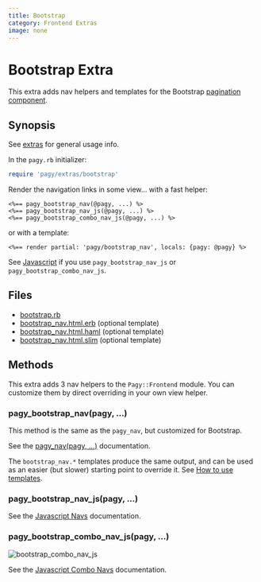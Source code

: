 ```yaml
---
title: Bootstrap
category: Frontend Extras
image: none
---
```

# Bootstrap Extra

This extra adds nav helpers and templates for the Bootstrap [pagination component](https://getbootstrap.com/docs/4.1/components/pagination).

## Synopsis

See [extras](../extras.md) for general usage info.

In the `pagy.rb` initializer:

```ruby
require 'pagy/extras/bootstrap'
```

Render the navigation links in some view...
with a fast helper:

```erb
<%== pagy_bootstrap_nav(@pagy, ...) %>
<%== pagy_bootstrap_nav_js(@pagy, ...) %>
<%== pagy_bootstrap_combo_nav_js(@pagy, ...) %>
```

or with a template:

```erb
<%== render partial: 'pagy/bootstrap_nav', locals: {pagy: @pagy} %>
```

See [Javascript](../api/javascript.md) if you use `pagy_bootstrap_nav_js` or `pagy_bootstrap_combo_nav_js`.

## Files

- [bootstrap.rb](https://github.com/ddnexus/pagy/blob/master/lib/pagy/extras/bootstrap.rb)
- [bootstrap_nav.html.erb](https://github.com/ddnexus/pagy/blob/master/lib/templates/bootstrap_nav.html.erb) (optional template)
- [bootstrap_nav.html.haml](https://github.com/ddnexus/pagy/blob/master/lib/templates/bootstrap_nav.html.haml) (optional template)
- [bootstrap_nav.html.slim](https://github.com/ddnexus/pagy/blob/master/lib/templates/bootstrap_nav.html.slim) (optional template)

## Methods

This extra adds 3 nav helpers to the `Pagy::Frontend` module. You can customize them by direct overriding in your own view helper.

### pagy_bootstrap_nav(pagy, ...)

This method is the same as the `pagy_nav`, but customized for Bootstrap.

See the [pagy_nav(pagy, ...)](../api/frontend.md#pagy_navpagy-) documentation.

The `bootstrap_nav.*` templates produce the same output, and can be used as an easier (but slower) starting point to override it. See [How to use templates](../how-to.md#use-templates).

### pagy_bootstrap_nav_js(pagy, ...)

See the [Javascript Navs](../api/javascript.md#javascript-navs) documentation.

### pagy_bootstrap_combo_nav_js(pagy, ...)

![bootstrap_combo_nav_js](../assets/images/bootstrap_combo_nav_js-g.png)

See the [Javascript Combo Navs](../api/javascript.md#javascript-combo-navs) documentation.
